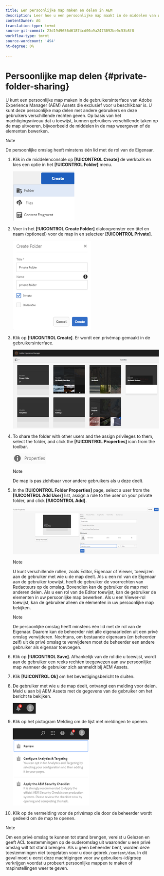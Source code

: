 ```yaml
---
title: Een persoonlijke map maken en delen in AEM
description: Leer hoe u een persoonlijke map maakt in de middelen van Adobe Experience Manager (AEM) en deze deelt met andere gebruikers en hoe u hun verschillende rechten toekent.
contentOwner: AG
translation-type: tm+mt
source-git-commit: 23d19d9656d61874cd00a9a2473092be0c53b8f8
workflow-type: tm+mt
source-wordcount: '494'
ht-degree: 0%

---
```



# Persoonlijke map delen {#private-folder-sharing}

U kunt een persoonlijke map maken in de gebruikersinterface van Adobe Experience Manager (AEM) Assets die exclusief voor u beschikbaar is. U kunt deze persoonlijke map delen met andere gebruikers en deze gebruikers verschillende rechten geven. Op basis van het machtigingsniveau dat u toewijst, kunnen gebruikers verschillende taken op de map uitvoeren, bijvoorbeeld de middelen in de map weergeven of de elementen bewerken.

>[!NOTE]
>
> De persoonlijke omslag heeft minstens één lid met de rol van de Eigenaar.


1. Klik in de middelenconsole op **[!UICONTROL Create]** de werkbalk en kies een optie in het **[!UICONTROL Folder]** menu.

   ![Map met elementen maken](assets/Create-folder.png)

1. Voer in het **[!UICONTROL Create Folder]** dialoogvenster een titel en naam (optioneel) voor de map in en selecteer **[!UICONTROL Private]**.

   ![Schakel het selectievakje Privé in om de map privé te maken](assets/private-folder.png)

1. Klik op **[!UICONTROL Create]**. Er wordt een privémap gemaakt in de gebruikersinterface.

   ![chlimage_1-413](assets/chlimage_1-413.png)

1. To share the folder with other users and the assign privileges to them, select the folder, and click the **[!UICONTROL Properties]** icon from the toolbar.

   ![chlimage_1-414](assets/chlimage_1-414.png)

   >[!NOTE]
   >
   >De map is pas zichtbaar voor andere gebruikers als u deze deelt.

1. In the **[!UICONTROL Folder Properties]** page, select a user from the **[!UICONTROL Add User]** list, assign a role to the user on your private folder, and click **[!UICONTROL Add]**.

   ![chlimage_1-415](assets/chlimage_1-415.png)

   >[!NOTE]
   >
   >U kunt verschillende rollen, zoals Editor, Eigenaar of Viewer, toewijzen aan de gebruiker met wie u de map deelt. Als u een rol van de Eigenaar aan de gebruiker toewijst, heeft de gebruiker de voorrechten van Redacteurs op de omslag. Bovendien kan de gebruiker de map met anderen delen. Als u een rol van de Editor toewijst, kan de gebruiker de elementen in uw persoonlijke map bewerken. Als u een Viewer-rol toewijst, kan de gebruiker alleen de elementen in uw persoonlijke map bekijken.

   >[!NOTE]
   >
   > De persoonlijke omslag heeft minstens één lid met de rol van de Eigenaar. Daarom kan de beheerder niet alle eigenaarleden uit een privé omslag verwijderen. Nochtans, om bestaande eigenaars (en beheerder zelf) uit de privé omslag te verwijderen moet de beheerder een andere gebruiker als eigenaar toevoegen.

1. Klik op **[!UICONTROL Save]**. Afhankelijk van de rol die u toewijst, wordt aan de gebruiker een reeks rechten toegewezen aan uw persoonlijke map wanneer de gebruiker zich aanmeldt bij AEM Assets.
1. Klik **[!UICONTROL Ok]** om het bevestigingsbericht te sluiten.
1. De gebruiker met wie u de map deelt, ontvangt een melding voor delen. Meld u aan bij AEM Assets met de gegevens van de gebruiker om het bericht te bekijken.

   ![chlimage_1-416](assets/chlimage_1-416.png)

1. Klik op het pictogram Melding om de lijst met meldingen te openen.

   ![Lijst van kennisgevingen](assets/Assets-Notification.png)

1. Klik op de vermelding voor de privémap die door de beheerder wordt gedeeld om de map te openen.

>[!NOTE]
>
>Om een privé omslag te kunnen tot stand brengen, vereist u Gelezen en geeft ACL toestemmingen op de ouderomslag uit waaronder u een privé omslag wilt tot stand brengen. Als u geen beheerder bent, worden deze toestemmingen niet toegelaten voor u door gebrek `/content/dam`. In dit geval moet u eerst deze machtigingen voor uw gebruikers-id/groep verkrijgen voordat u probeert persoonlijke mappen te maken of mapinstellingen weer te geven.
